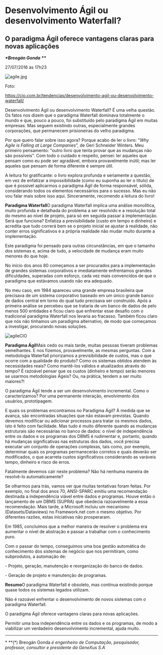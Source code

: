 # Desenvolvimento Ágil ou desenvolvimento Waterfall?

## O paradigma Ágil oferece vantagens claras para novas aplicações

***\*Breogán Gonda \*\****

27/07/2016 às 17h23

![agile.jpg](https://cio.com.br/wp-content/uploads/2016/07/agile.jpg)

Foto:

 https://cio.com.br/tendencias/desenvolvimento-agil-ou-desenvolvimento-waterfall/



Desenvolvimento Ágil ou desenvolvimento Waterfall? É uma velha questão. Os fatos nos dizem que o paradigma Waterfall dominava totalmente o mundo e que, pouco a pouco, foi substituído pelo paradigma Ágil em muitas empresas. Mas seguem existindo outras, especialmente grandes corporações, que permanecem prisioneiras do velho paradigma.



Por que quero falar sobre isso agora? Porque acabo de ler o livro: "*Why Agile is Falling at Large Companies*”, de Geri Schneider Winters. Meu primeiro pensamento: "outro livro que tenta provar que as mudanças não são possíveis". Com todo o cuidado e respeito, pensei: ler aqueles que pensam como eu pode ser agradável, embora provavelmente inútil; mas ler aqueles que pensam de forma diferente é sempre útil.



A leitura foi gratificante: o livro explora profunda e seriamente a questão, em vez de enfatizar a impossibilidade (como eu suponha ao ler o título) de que é possível aplicarmos o paradigma Ágil de forma responsável, sólida, considerando todos os elementos necessários para o sucesso. Mas eu não vou falar mais sobre isso aqui. Sinceramente, recomendo a leitura do livro!



**Paradigma Waterfall**O paradigma Waterfall implica uma análise monolítica, muito profunda e detalhada do problema a ser resolvido e a resolução total do mesmo ao nível de projeto, para só em seguida passar à implementação. Será que funciona? Enfatiza a previsibilidade (custo em tempo e dinheiro) e acredita que tudo correrá bem se o projeto inicial se ajustar à realidade, não conter erros significativos e a própria realidade não mudar muito durante a implementação.



Este paradigma foi pensado para outras circunstâncias, em que o tamanho dos sistemas e, acima de tudo, a velocidade de mudança eram muito menores do que hoje.



No início dos anos 80 começamos a ser procurados para a implementação de grandes sistemas corporativos e imediatamente enfrentamos grandes dificuldades, superadas com esforço, cada vez mais convencidos de que o paradigma que estávamos usando não era adequado.



No meu caso, em 1984 apareceu uma grande empresa brasileira que precisava de um sistema corporativo baseado em um único grande banco de dados central em torno do qual tudo precisava ser construído. Após a primeira análise se percebeu que se trataria de um banco de dados de pelo menos 500 entidades e ficou claro que enfrentar esse desafio com o tradicional paradigma Waterfall nos levaria ao fracasso. Também ficou claro que nós não tínhamos um paradigma alternativo, de modo que começamos a investigar, procurando novas soluções.

![agileCIO](https://cio.com.br/wp-content/uploads/2016/07/agile.jpg)



**Paradigma Ágil**Mais cedo ou mais tarde, muitas pessoas tiveram problemas semelhantes. E nos fizemos, provavelmente, as mesmas perguntas. Com a metodologia Waterfall priorizamos a previsibilidade de custos, mas o que ocorre com a qualidade do produto? Como os sistemas obtidos atendem às necessidades reais? Como mantê-los válidos e atualizados através do tempo? É razoável pensar que os custos (dinheiro e tempo) serão menores se usarmos metodologias Ágeis? Ou, na prática, tendem a ser muito maiores?!



O paradigma Ágil tende a ser um desenvolvimento incremental. Como o caracterizamos? Por uma permanente interação, envolvimento dos usuários, prototipagem. 



E quais os problemas encontramos no Paradigma Ágil? À medida que se avança, são encontradas situações que não estavam previstas. Quando devemos modificar ou adicionar processos para tratar os mesmos dados, isto é feito com facilidade. Mas tudo é muito diferente quando as mudanças estruturais são necessárias no banco de dados: o nível de independência entre os dados e os programas dos DBMS é rudimentar e, portanto, quando há mudanças significativas nas estruturas dos dados, você precisa executar um conjunto de operações complexas, tais como, por exemplo, determinar quais os programas permanecerão corretos e quais deverão ser modificados, o que acarreta custos significativos considerando as varáveis tempo, dinheiro e risco de erros.



Fatalmente devemos cair neste problema? Não há nenhuma maneira de resolvê-lo automaticamente?



Se olharmos para trás, vamos ver que muitas tentativas foram feitas.  Por exemplo, no final dos anos 70, ANSI-SPARC emitiu uma recomendação destinada a independência viável entre dados e programas. Houve então o lançamento de um DBMS (SUPRA) que obedecia razoavelmente a essa recomendação. Mais tarde, a Microsoft incluiu um mecanismo (Datasets/Dataviews) no Framework.net com o mesmo objetivo. Por diferentes razões, estas iniciativas não prosperaram.



Em 1985, concluímos que a melhor maneira de resolver o problema era aumentar o nível de abstração e passar a trabalhar com o conhecimento puro.



Com o passar do tempo,  conseguimos uma boa gestão automática do conhecimento dos sistemas de negócio que nos permitiram, como subprodutos, a automação de:



\- Projeto, geração, manutenção e reorganização do banco de dados.



\- Geração de projeto e manutenção de programas.



**Resumo**O paradigma Waterfall é obsoleto, mas continua existindo porque quase todos os sistemas legados utilizam.



Não é razoável enfrentar o desenvolvimento de novos sistemas com o paradigma Waterfall.



O paradigma Ágil oferece vantagens claras para novas aplicações.



Permitir uma boa independência entre os dados e os programas, de modo a viabilizar um verdadeiro desenvolvimento incremental, ajuda muito.



***
\*
**(*) Breogán Gonda *é engenheiro de
Computação, pesquisador, professor, consultor e presidente da GeneXus S.A*